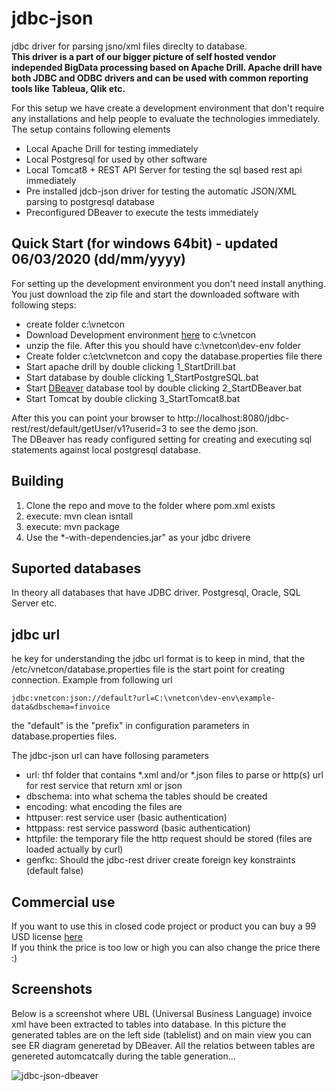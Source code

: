 # jdbc-json
jdbc driver for parsing jsno/xml files direclty to database.  
**This driver is a part of our bigger picture of self hosted vendor independed BigData processing based on Apache Drill. Apache drill have both JDBC and ODBC drivers and can be used with common reporting tools like Tableua, Qlik etc.**  
  
For this setup we have create a development environment that don't require any installations and help people to evaluate the 
technologies immediately. The setup contains following elements 

* Local Apache Drill for testing immediately
* Local Postgresql for used by other software
* Local Tomcat8 + REST API Server for testing the sql based rest api immediately
* Pre installed jdcb-json driver for testing the automatic JSON/XML parsing to postgresql database
* Preconfigured DBeaver to execute the tests immediately


## Quick Start (for windows 64bit) - updated 06/03/2020 (dd/mm/yyyy)
For setting up the development environment you don't need install anything. 
You just download the zip file and start the downloaded software with following steps:  

* create folder c:\vnetcon
* Download Development environment [here](http://vnetcon.s3-website-eu-west-1.amazonaws.com/dev-env.zip) to c:\vnetcon
* unzip the file. After this you should have c:\vnetcon\dev-env folder
* Create folder c:\etc\vnetcon and copy the database.properties file there
* Start apache drill by double clicking 1_StartDrill.bat
* Start database by double clicking 1_StartPostgreSQL.bat
* Start [DBeaver](https://dbeaver.io/) database tool by double clicking 2_StartDBeaver.bat
* Start Tomcat by double clicking 3_StartTomcat8.bat

After this you can point your browser to http://localhost:8080/jdbc-rest/rest/default/getUser/v1?userid=3 
to see the demo json.  
The DBeaver has ready configured setting for creating and executing sql statements against local postgresql database.


## Building
1. Clone the repo and move to the folder where pom.xml exists
2. execute: mvn clean isntall
3. execute: mvn package  
4. Use the *-with-dependencies.jar" as your jdbc drivere

## Suported databases
In theory all databases that have JDBC driver. Postgresql, Oracle, SQL Server etc.

## jdbc url
he key for understanding the jdbc url format is to keep in mind, that the /etc/vnetcon/database.properties file is the 
start point for creating connection. Example from following url
  
```
jdbc:vnetcon:json://default?url=C:\vnetcon\dev-env\example-data&dbschema=finvoice
```

  
the "default" is the "prefix" in configuration parameters in database.properties files.
  
The jdbc-json url can have follosing parameters

* url: thf folder that contains \*.xml and/or \*.json files to parse or http(s) url for rest service that return xml or json
* dbschema: into what schema the tables should be created
* encoding: what encoding the files are
* httpuser: rest service user (basic authentication)
* httppass: rest service password (basic authentication)
* httpfile: the temporary file the http request should be stored (files are loaded actually by curl)
* genfkc: Should the jdbc-rest driver create foreign key konstraints (default false)



## Commercial use
If you want to use this in closed code project or product you can buy a 99 USD license [here](https://vnetcon.com)  
If you think the price is too low or high you can also change the price there :)

## Screenshots
Below is a screenshot where UBL (Universal Business Language) invoice xml have been extracted to tables into database.
In this picture the generated tables are on the left side (tablelist) and on main view you can see ER diagram generetad by DBeaver.
All the relatios between tables are genereted automcatcally during the table generation...

![jdbc-json-dbeaver](http://vnetcon.s3-website-eu-west-1.amazonaws.com/img/jdbc-json-dbeaver.png)



